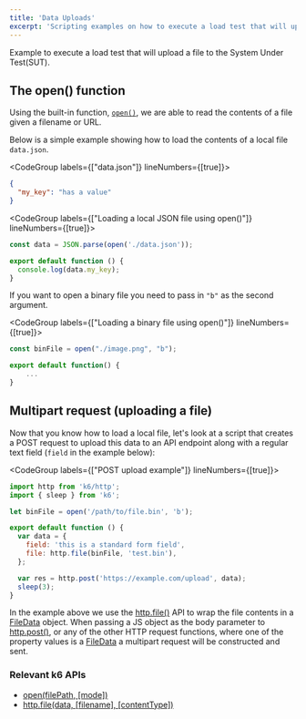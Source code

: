 ```yaml
---
title: 'Data Uploads'
excerpt: 'Scripting examples on how to execute a load test that will upload a file to the System Under Test(SUT).'
---
```


Example to execute a load test that will upload a file to the System Under Test(SUT).

## The open() function

Using the built-in function, [`open()`](/javascript-api/init-context/open-filepath-mode),
we are able to read the contents of a file given a filename or URL.

Below is a simple example showing how to load the contents of a local file `data.json`.

<CodeGroup labels={["data.json"]} lineNumbers={[true]}>

```json
{
  "my_key": "has a value"
}
```

</CodeGroup>

<CodeGroup labels={["Loading a local JSON file using open()"]} lineNumbers={[true]}>

```javascript
const data = JSON.parse(open('./data.json'));

export default function () {
  console.log(data.my_key);
}
```

</CodeGroup>

If you want to open a binary file you need to pass in `"b"` as the second argument.

<CodeGroup labels={["Loading a binary file using open()"]} lineNumbers={[true]}>

```javascript
const binFile = open("./image.png", "b");

export default function() {
    ...
}
```

</CodeGroup>

## Multipart request (uploading a file)

Now that you know how to load a local file, let's look at a script that creates a POST request
to upload this data to an API endpoint along with a regular text field (`field` in the example
below):

<CodeGroup labels={["POST upload example"]} lineNumbers={[true]}>

```javascript
import http from 'k6/http';
import { sleep } from 'k6';

let binFile = open('/path/to/file.bin', 'b');

export default function () {
  var data = {
    field: 'this is a standard form field',
    file: http.file(binFile, 'test.bin'),
  };

  var res = http.post('https://example.com/upload', data);
  sleep(3);
}
```

</CodeGroup>

In the example above we use the [http.file()](/javascript-api/k6-http/file-data-filename-contenttype)
API to wrap the file contents in a [FileData](/javascript-api/k6-http/filedata) object.
When passing a JS object as the body parameter to [http.post()](/javascript-api/k6-http/post-url-body-params),
or any of the other HTTP request functions, where one of the property values is a
[FileData](/javascript-api/k6-http/filedata) a multipart request will be constructed
and sent.

### Relevant k6 APIs

- [open(filePath, [mode])](/javascript-api/init-context/open-filepath-mode)
- [http.file(data, [filename], [contentType])](/javascript-api/k6-http/file-data-filename-contenttype)
